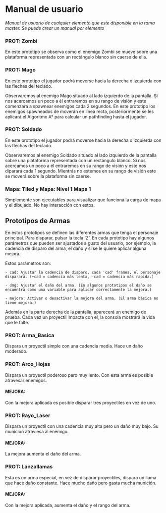 # Manual de usuario

*Manual de usuario de cualquier elemento que este disponible en la rama master. Se puede crear un manual por elemento*

### PROT: Zombi

En este prototipo se observa como el enemigo Zombi se mueve sobre una plataforma representada con un rectángulo blanco sin caerse de ella.

### PROT: Mago

En este prototipo el jugador podrá moverse hacia la derecha o izquierda con las flechas del teclado.

Observaremos al enemigo Mago situado al lado izquierdo de la pantalla. Si nos acercamos un poco a él entraremos en su rango de visión y este comenzará a spawnear enemigos cada 2 segundos. En este prototipo los enemigos spawneados de moverán en línea recta, posteriormente se les aplicará el Algoritmo A* para calcular un pathfinding hasta el jugador.

### PROT: Soldado

En este prototipo el jugador podrá moverse hacia la derecha o izquierda con las flechas del teclado.

Observaremos al enemigo Soldado situado al lado izquierdo de la pantalla sobre una plataforma representada con un rectángulo blanco. Si nos acercamos un poco a él entraremos en su rango de visión y este nos diparará cada 1 segundo. Mientrás no estemos en su rango de visión este se moverá sobre la plataforma sin caerse.

### Mapa: Tiled y Mapa: Nivel 1 Mapa 1

Simplemente son ejecutables para visualizar que funciona la carga de mapa y el dibujado. No hay interacción con estos.

## Prototipos de Armas

En estos prototipos se definen las diferentes armas que tenga el personaje principal. Para disparar, pulsar la tecla 'Z'. 
En cada prototipo hay algunos parámetros que pueden ser ajustados a gusto del usuario, por ejemplo, la cadencia de disparo del arma, el daño y si se le quiere aplicar alguna mejora.

Estos parámetros son:

    - cad: Ajustar la cadencia de disparo, cada 'cad' frames, el personaje disparará. (+cad = cadencia más lenta, -cad = cadencia más rapida.)

    - dmg: Ajustar el daño del arma. (En algunos prototipos el daño se encuentra como una variable para aplicar correctamente la mejora.) 

    - mejora: Activar o desactivar la mejora del arma. (El arma básica no tiene mejora.)

Además en la parte derecha de la pantalla, aparecerá un enemigo de prueba. Cada vez un proyectil impacte con el, la consola mostrará la vida que le falte.

### PROT: Arma_Basica

Dispara un proyectil simple con una cadencia media. Hace un daño moderado.


### PROT: Arco_Hojas

Dispara un proyectil poderoso pero muy lento. Con esta arma es posible atravesar enemigos. 

#### MEJORA:

Con la mejora aplicada es posible disparar tres proyectiles en vez de uno.


### PROT: Rayo_Laser

Dispara un proyectil con una cadencia muy alta pero un daño muy bajo. Su munición atraviesa al enemigo.

#### MEJORA:

La mejora aumenta el daño del arma.


### PROT: Lanzallamas

Esta es un arma especial, en vez de disparar proyectiles, dispara un llama que hace daño constante. Hace mucho daño pero gasta mucha munición.

#### MEJORA:

Con la mejora aplicada, aumenta el daño y el rango del arma.

